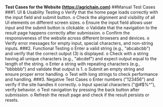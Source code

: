 **Test Cases for the Website (https://agrichain.com)**
##Manual Test Cases
###1.	UI & Usability Testing
o	Verify that the home page loads correctly with the input field and submit button.
o	Check the alignment and visibility of all UI elements on different screen sizes.
o	Ensure the input field allows user input and the submit button is clickable.
o	Validate that the navigation to the result page happens correctly after submission.
o	Confirm the responsiveness of the website across different browsers and devices.
o	Verify error messages for empty input, special characters, and non-string inputs.
###2.	Functional Testing
o	Enter a valid string (e.g., "abcabcbb") and verify that the correct output (3) is displayed.
o	Check with a string having all unique characters (e.g., "abcdef") and expect output equal to the length of the string.
o	Enter a string with repeating characters (e.g., "bbbbbb") and validate that output is 1.
o	Submit an empty string and ensure proper error handling.
o	Test with long strings to check performance and handling.
###3.	Negative Test Cases
o	Enter numbers ("123456") and verify if the site handles it correctly.
o	Input special characters ("@#$%^"), verify behavior.
o	Test navigation by pressing the back button after submission.
o	Refresh the result page and check if the result persists or resets.
